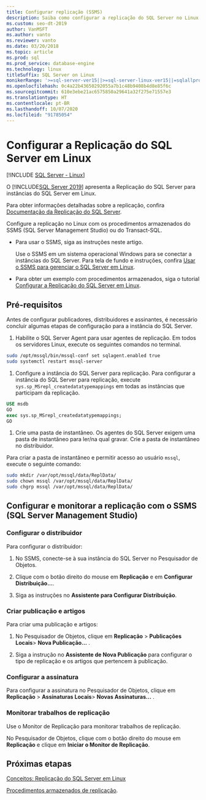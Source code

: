 ```yaml
---
title: Configurar replicação (SSMS)
description: Saiba como configurar a replicação do SQL Server no Linux. Configure a replicação com os procedimentos armazenados do SSMS (SQL Server Management Studio) ou do Transact-SQL.
ms.custom: seo-dt-2019
author: VanMSFT
ms.author: vanto
ms.reviewer: vanto
ms.date: 03/20/2018
ms.topic: article
ms.prod: sql
ms.prod_service: database-engine
ms.technology: linux
titleSuffix: SQL Server on Linux
monikerRange: '>=sql-server-ver15||>=sql-server-linux-ver15||=sqlallproducts-allversions'
ms.openlocfilehash: 0c4a22b43650292055a7b1c48b9408b4d8e85f6c
ms.sourcegitcommit: 610e3ebe21ac6575850a29641a32f275e71557e3
ms.translationtype: HT
ms.contentlocale: pt-BR
ms.lasthandoff: 10/07/2020
ms.locfileid: "91785054"
---
```

# <a name="configure-sql-server-replication-on-linux"></a>Configurar a Replicação do SQL Server em Linux

[!INCLUDE [SQL Server - Linux](../includes/applies-to-version/sql-linux.md)]

O [!INCLUDE[SQL Server 2019](../includes/sssqlv15-md.md)] apresenta a Replicação do SQL Server para instâncias do SQL Server em Linux.

Para obter informações detalhadas sobre a replicação, confira [Documentação da Replicação do SQL Server](../relational-databases/replication/sql-server-replication.md).

Configure a replicação no Linux com os procedimentos armazenados do SSMS (SQL Server Management Studio) ou do Transact-SQL.

* Para usar o SSMS, siga as instruções neste artigo.

  Use o SSMS em um sistema operacional Windows para se conectar a instâncias do SQL Server. Para tela de fundo e instruções, confira [Usar o SSMS para gerenciar o SQL Server em Linux](./sql-server-linux-manage-ssms.md).
  
* Para obter um exemplo com procedimentos armazenados, siga o tutorial [Configurar a Replicação do SQL Server em Linux](sql-server-linux-replication-tutorial-tsql.md).

## <a name="prerequisites"></a>Pré-requisitos

Antes de configurar publicadores, distribuidores e assinantes, é necessário concluir algumas etapas de configuração para a instância do SQL Server.

1. Habilite o SQL Server Agent para usar agentes de replicação. Em todos os servidores Linux, execute os seguintes comandos no terminal.

  ```bash
  sudo /opt/mssql/bin/mssql-conf set sqlagent.enabled true
  sudo systemctl restart mssql-server
  ```

1. Configure a instância do SQL Server para replicação. Para configurar a instância do SQL Server para replicação, execute `sys.sp_MSrepl_createdatatypemappings` em todas as instâncias que participam da replicação.

  ```sql
  USE msdb
  GO
  exec sys.sp_MSrepl_createdatatypemappings;
  GO
  ```

1. Crie uma pasta de instantâneo. Os agentes do SQL Server exigem uma pasta de instantâneo para ler/na qual gravar. Crie a pasta de instantâneo no distribuidor.

  Para criar a pasta de instantâneo e permitir acesso ao usuário `mssql`, execute o seguinte comando:

  ```bash
  sudo mkdir /var/opt/mssql/data/ReplData/
  sudo chown mssql /var/opt/mssql/data/ReplData/
  sudo chgrp mssql /var/opt/mssql/data/ReplData/
  ```

## <a name="configure-and-monitor-replication-with-sql-server-management-studio-ssms"></a>Configurar e monitorar a replicação com o SSMS (SQL Server Management Studio)

### <a name="configure-the-distributor"></a>Configurar o distribuidor
  
Para configurar o distribuidor: 

1. No SSMS, conecte-se à sua instância do SQL Server no Pesquisador de Objetos.

1. Clique com o botão direito do mouse em **Replicação** e em **Configurar Distribuição...**.

1. Siga as instruções no **Assistente para Configurar Distribuição**.

### <a name="create-publication-and-articles"></a>Criar publicação e artigos

Para criar uma publicação e artigos:

1. No Pesquisador de Objetos, clique em **Replicação** > **Publicações Locais**> **Nova Publicação...** .

1. Siga a instrução no **Assistente de Nova Publicação** para configurar o tipo de replicação e os artigos que pertencem à publicação.

### <a name="configure-the-subscription"></a>Configurar a assinatura

Para configurar a assinatura no Pesquisador de Objetos, clique em **Replicação** > **Assinaturas Locais**> **Novas Assinaturas...** .

### <a name="monitor-replication-jobs"></a>Monitorar trabalhos de replicação

Use o Monitor de Replicação para monitorar trabalhos de replicação.

No Pesquisador de Objetos, clique com o botão direito do mouse em **Replicação** e clique em **Iniciar o Monitor de Replicação**.

## <a name="next-steps"></a>Próximas etapas

[Conceitos: Replicação do SQL Server em Linux](sql-server-linux-replication.md)

[Procedimentos armazenados de replicação](../relational-databases/system-stored-procedures/replication-stored-procedures-transact-sql.md).
